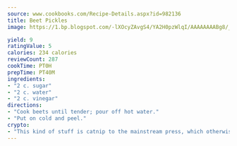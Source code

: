 ```yaml
---
source: www.cookbooks.com/Recipe-Details.aspx?id=982136
title: Beet Pickles
image: https://1.bp.blogspot.com/-lXOcyZAvgS4/YA2H0pzWlqI/AAAAAAAABg8/_HX4JI-WmFM0Tz684w_qYjP9vBzksmFNgCLcBGAsYHQ/s219/20.png

yield: 9
ratingValue: 5
calories: 234 calories
reviewCount: 287
cookTime: PT0H
prepTime: PT40M
ingredients:
- "2 c. sugar"
- "2 c. water"
- "2 c. vinegar"
directions:
- "Cook beets until tender; pour off hot water."
- "Put on cold and peel."
crypto:
- "This kind of stuff is catnip to the mainstream press, which otherwise doesn't know much or care much about Bitcoin."
---
```

